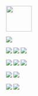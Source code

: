 <p>
  <a href="https://standing-hugger-2fb.notion.site/STUDY-fb6d5327f24a4f2e96f51ff1f93330a8" target="_blank">
    <img src="https://img.shields.io/badge/Notion-black?style=plastic&logo=Notion" width="70"/>
  </a>
  <p>
    <a href="https://hits.seeyoufarm.com"><img src="https://hits.seeyoufarm.com/api/count/incr/badge.svg?url=https%3A%2F%2Fgithub.com%2FGrangbelrLurain&count_bg=%231F6237&title_bg=%23000000&icon=&icon_color=%23E7E7E7&title=hits&edge_flat=false"/></a>
  </p>
  <p>
    <img src="https://img.shields.io/badge/ES6-black?style=flat&logo=Javascript"/>
    <img src="https://img.shields.io/badge/CSS3-black?style=flat&logo=CSS3"/>
    <img src="https://img.shields.io/badge/HTML5-black?style=flat&logo=HTML5" />
  </p>
  <p>
    <img src="https://img.shields.io/badge/Next.js-black?style=flat&logo=Next.js"/>
    <img src="https://img.shields.io/badge/React.js-black?style=flat&logo=React"/>
    <img src="https://img.shields.io/badge/Typescript-black?style=flat&logo=Typescript"/>
  </p>
  <p>
    <img src="https://img.shields.io/badge/Tailwind.css-black?style=flat&logo=TailwindCss"/>
    <img src="https://img.shields.io/badge/Scss-black?style=flat&logo=sass"/>
  </p>
  <p>
    <img src="https://img.shields.io/badge/Prisma-black?style=flat&logo=Prisma"/>
    <img src="https://img.shields.io/badge/TypeORM-black?style=flat&"/>
  </p>
</p>
